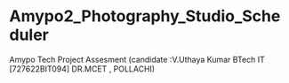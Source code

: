 # Amypo2_Photography_Studio_Scheduler
Amypo Tech Project Assesment (candidate :V.Uthaya Kumar BTech
 IT [727622BIT094]   DR.MCET , POLLACHI)

